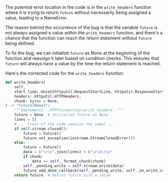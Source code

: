 The potential error location in the code is in the `write_headers` function where it is trying to return `future` without necessarily being assigned a value, leading to a NameError.

The reason behind the occurrence of the bug is that the variable `future` is not always assigned a value within the `write_headers` function, and there's a chance that the function can reach the return statement without `future` being defined.

To fix the bug, we can initialize `future` as None at the beginning of the function and reassign it later based on condition checks. This ensures that `future` will always have a value by the time the return statement is reached.

Here's the corrected code for the `write_headers` function:

```python
def write_headers(
    self,
    start_line: Union[httputil.RequestStartLine, httputil.ResponseStartLine],
    headers: httputil.HTTPHeaders,
    chunk: bytes = None,
) -> "Future[None]":
    """Implements `.HTTPConnection.write_headers`."""
    future = None  # Initialize future as None
    lines = []
    # ... (rest of the code remains the same) ...
    if self.stream.closed():
        future = Future()
        future.set_exception(iostream.StreamClosedError())
    else:
        future = Future()
        data = b"\r\n".join(lines) + b"\r\n\r\n"
        if chunk:
            data += self._format_chunk(chunk)
        self._pending_write = self.stream.write(data)
        future_add_done_callback(self._pending_write, self._on_write_complete)
    return future  # Return future with a value
```